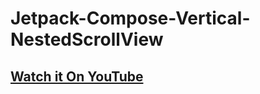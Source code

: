 # Jetpack-Compose-Vertical-NestedScrollView

## [Watch it On YouTube](https://youtu.be/jCdBA1u-QDU)
